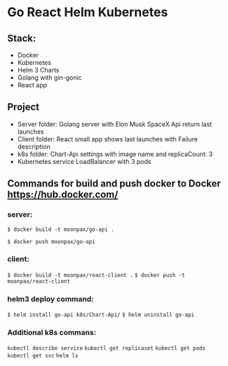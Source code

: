 # Go React Helm Kubernetes

## Stack:

- Docker
- Kubernetes
- Helm 3 Charts
- Golang with gin-gonic
- React app

## Project

- Server folder: Golang server with Elon Musk SpaceX Api return last launches
- Client folder: React small app shows last launches with Failure description
- k8s folder: Chart-Api settings with image name and replicaCount: 3
- Kubernetes service LoadBalancer with 3 pods

## Commands for build and push docker to Docker https://hub.docker.com/

### server:

`$ docker build -t moonpax/go-api .`

`$ docker push moonpax/go-api`

### client:

`$ docker build -t moonpax/react-client .`
`$ docker push -t moonpax/react-client`

### helm3 deploy command:

`$ helm install go-api k8s/Chart-Api/`
`$ helm uninstall go-api`

### Additional k8s commans:

`kubectl describe service`
`kubectl get replicaset`
`kubectl get pods`
`kubectl get svc`
`helm ls`